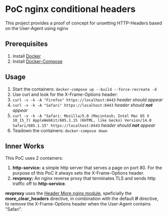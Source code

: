 # PoC nginx conditional headers
This project provides a proof of concept for unsetting HTTP-Headers based on the User-Agent using nginx

## Prerequisites
1. Install [Docker](https://docs.docker.com/engine/install/)
1. Install [Docker-Compose](https://docs.docker.com/compose/install/)

## Usage
1. Start the containers: `docker-compose up --build --force-recreate -d`
1. Use curl and look for the X-Frame-Options header:
  1. `curl -v -k -A "Firefox" https://localhost:8443` *header should appear*
  1. `curl -v -k -A "Safari" https://localhost:8443` *header should **not** appear*
  1. `curl -v -k -A "Safari: Mozilla/5.0 (Macintosh; Intel Mac OS X 10_15_7) AppleWebKit/605.1.15 (KHTML, like Gecko) Version/14.0 Safari/605.1.15" https://localhost:8443` *header should **not** appear*
1. Teadown the containers: `docker-compose down`

## Inner Works
This PoC uses 2 containers:
1. **http-service:** a simple http server that serves a page on port 80. For the purpose of this PoC it always sets the X-Frame-Options header.
1. **revproxy:** An nginx reverse proxy that terminates TLS and sends http traffic off to **http-service**.

**revproxy** uses the [Header More nginx module](https://github.com/openresty/headers-more-nginx-module#readme), speficially the **more_clear_headers** directive, in combination with the
default **if** directive, to remove the X-Frame-Options header when the User-Agent contains "Safari".
